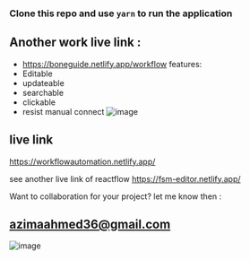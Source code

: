 ### Clone this repo and use `yarn` to run the application

## Another work live link :
- https://boneguide.netlify.app/workflow
features: 
- Editable 
- updateable
- searchable 
- clickable 
- resist manual connect
![image](https://user-images.githubusercontent.com/67516192/229745209-f4679186-5cec-401c-9b8d-1e5066a3aeb0.png)

## live link 
https://workflowautomation.netlify.app/

see another live link of reactflow
https://fsm-editor.netlify.app/

Want to collaboration for your project?
let me know then : 
## azimaahmed36@gmail.com
![image](https://user-images.githubusercontent.com/67516192/218781461-0aac3060-ee8d-442b-a2ff-31bb1b9031a4.png)
